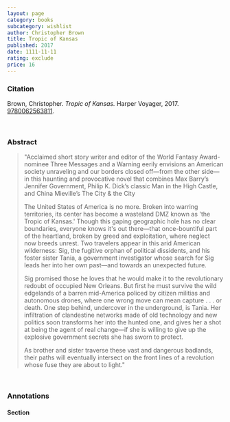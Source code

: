 ```yaml
---
layout: page
category: books
subcategory: wishlist
author: Christopher Brown
title: Tropic of Kansas
published: 2017
date: 1111-11-11
rating: exclude
price: 16
---
```


### Citation

Brown, Christopher. *Tropic of Kansas.* Harper Voyager, 2017. [9780062563811](https://www.harpercollins.com/products/tropic-of-kansas-christopher-brown).

<br>

### Abstract

> "Acclaimed short story writer and editor of the World Fantasy Award-nominee Three Messages and a Warning eerily envisions an American society unraveling and our borders closed off—from the other side—in this haunting and provocative novel that combines Max Barry’s Jennifer Government, Philip K. Dick’s classic Man in the High Castle, and China Mieville’s The City & the City
>
> The United States of America is no more. Broken into warring territories, its center has become a wasteland DMZ known as 'the Tropic of Kansas.' Though this gaping geographic hole has no clear boundaries, everyone knows it's out there—that once-bountiful part of the heartland, broken by greed and exploitation, where neglect now breeds unrest. Two travelers appear in this arid American wilderness: Sig, the fugitive orphan of political dissidents, and his foster sister Tania, a government investigator whose search for Sig leads her into her own past—and towards an unexpected future.
>
> Sig promised those he loves that he would make it to the revolutionary redoubt of occupied New Orleans. But first he must survive the wild edgelands of a barren mid-America policed by citizen militias and autonomous drones, where one wrong move can mean capture . . . or death. One step behind, undercover in the underground, is Tania. Her infiltration of clandestine networks made of old technology and new politics soon transforms her into the hunted one, and gives her a shot at being the agent of real change—if she is willing to give up the explosive government secrets she has sworn to protect.
>
> As brother and sister traverse these vast and dangerous badlands, their paths will eventually intersect on the front lines of a revolution whose fuse they are about to light."

<br>

### Annotations

#### Section

<br>
